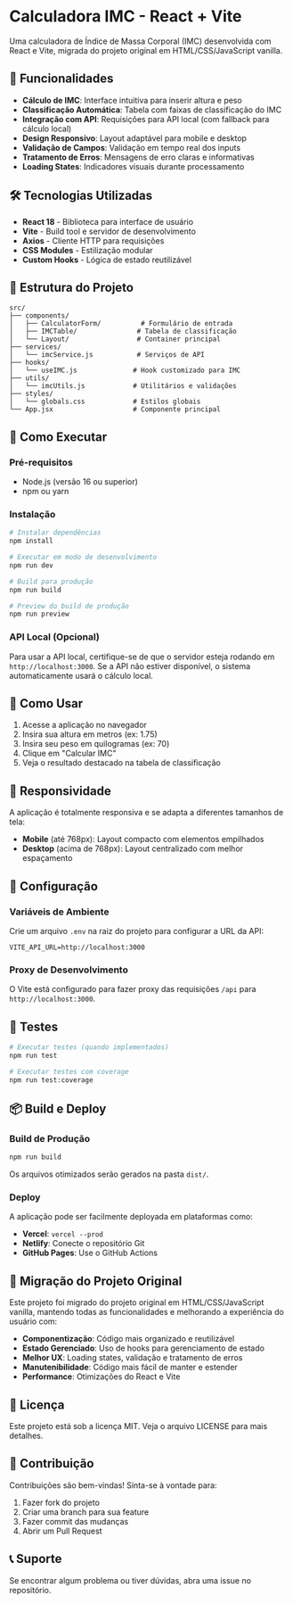 # Calculadora IMC - React + Vite

Uma calculadora de Índice de Massa Corporal (IMC) desenvolvida com React e Vite, migrada do projeto original em HTML/CSS/JavaScript vanilla.

## 🚀 Funcionalidades

- **Cálculo de IMC**: Interface intuitiva para inserir altura e peso
- **Classificação Automática**: Tabela com faixas de classificação do IMC
- **Integração com API**: Requisições para API local (com fallback para cálculo local)
- **Design Responsivo**: Layout adaptável para mobile e desktop
- **Validação de Campos**: Validação em tempo real dos inputs
- **Tratamento de Erros**: Mensagens de erro claras e informativas
- **Loading States**: Indicadores visuais durante processamento

## 🛠️ Tecnologias Utilizadas

- **React 18** - Biblioteca para interface de usuário
- **Vite** - Build tool e servidor de desenvolvimento
- **Axios** - Cliente HTTP para requisições
- **CSS Modules** - Estilização modular
- **Custom Hooks** - Lógica de estado reutilizável

## 📁 Estrutura do Projeto

```
src/
├── components/
│   ├── CalculatorForm/          # Formulário de entrada
│   ├── IMCTable/               # Tabela de classificação
│   └── Layout/                 # Container principal
├── services/
│   └── imcService.js           # Serviços de API
├── hooks/
│   └── useIMC.js              # Hook customizado para IMC
├── utils/
│   └── imcUtils.js            # Utilitários e validações
├── styles/
│   └── globals.css            # Estilos globais
└── App.jsx                    # Componente principal
```

## 🚀 Como Executar

### Pré-requisitos
- Node.js (versão 16 ou superior)
- npm ou yarn

### Instalação
```bash
# Instalar dependências
npm install

# Executar em modo de desenvolvimento
npm run dev

# Build para produção
npm run build

# Preview do build de produção
npm run preview
```

### API Local (Opcional)
Para usar a API local, certifique-se de que o servidor esteja rodando em `http://localhost:3000`. Se a API não estiver disponível, o sistema automaticamente usará o cálculo local.

## 🎯 Como Usar

1. Acesse a aplicação no navegador
2. Insira sua altura em metros (ex: 1.75)
3. Insira seu peso em quilogramas (ex: 70)
4. Clique em "Calcular IMC"
5. Veja o resultado destacado na tabela de classificação

## 📱 Responsividade

A aplicação é totalmente responsiva e se adapta a diferentes tamanhos de tela:
- **Mobile** (até 768px): Layout compacto com elementos empilhados
- **Desktop** (acima de 768px): Layout centralizado com melhor espaçamento

## 🔧 Configuração

### Variáveis de Ambiente
Crie um arquivo `.env` na raiz do projeto para configurar a URL da API:

```env
VITE_API_URL=http://localhost:3000
```

### Proxy de Desenvolvimento
O Vite está configurado para fazer proxy das requisições `/api` para `http://localhost:3000`.

## 🧪 Testes

```bash
# Executar testes (quando implementados)
npm run test

# Executar testes com coverage
npm run test:coverage
```

## 📦 Build e Deploy

### Build de Produção
```bash
npm run build
```

Os arquivos otimizados serão gerados na pasta `dist/`.

### Deploy
A aplicação pode ser facilmente deployada em plataformas como:
- **Vercel**: `vercel --prod`
- **Netlify**: Conecte o repositório Git
- **GitHub Pages**: Use o GitHub Actions

## 🔄 Migração do Projeto Original

Este projeto foi migrado do projeto original em HTML/CSS/JavaScript vanilla, mantendo todas as funcionalidades e melhorando a experiência do usuário com:

- **Componentização**: Código mais organizado e reutilizável
- **Estado Gerenciado**: Uso de hooks para gerenciamento de estado
- **Melhor UX**: Loading states, validação e tratamento de erros
- **Manutenibilidade**: Código mais fácil de manter e estender
- **Performance**: Otimizações do React e Vite

## 📄 Licença

Este projeto está sob a licença MIT. Veja o arquivo LICENSE para mais detalhes.

## 🤝 Contribuição

Contribuições são bem-vindas! Sinta-se à vontade para:
1. Fazer fork do projeto
2. Criar uma branch para sua feature
3. Fazer commit das mudanças
4. Abrir um Pull Request

## 📞 Suporte

Se encontrar algum problema ou tiver dúvidas, abra uma issue no repositório.